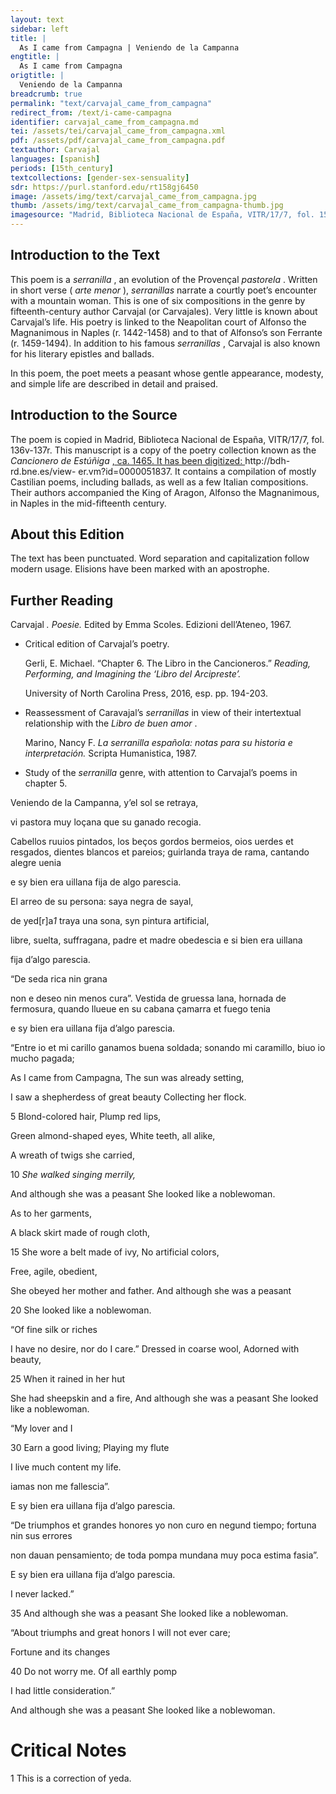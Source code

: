 ```yaml
---
layout: text
sidebar: left
title: |
  As I came from Campagna | Veniendo de la Campanna
engtitle: |
  As I came from Campagna
origtitle: |
  Veniendo de la Campanna
breadcrumb: true
permalink: "text/carvajal_came_from_campagna"
redirect_from: /text/i-came-campagna
identifier: carvajal_came_from_campagna.md
tei: /assets/tei/carvajal_came_from_campagna.xml
pdf: /assets/pdf/carvajal_came_from_campagna.pdf
textauthor: Carvajal
languages: [spanish]
periods: [15th_century]
textcollections: [gender-sex-sensuality]
sdr: https://purl.stanford.edu/rt158gj6450
image: /assets/img/text/carvajal_came_from_campagna.jpg
thumb: /assets/img/text/carvajal_came_from_campagna-thumb.jpg
imagesource: "Madrid, Biblioteca Nacional de España, VITR/17/7, fol. 154r [Public Domain]"
---
```

<h2>Introduction to the Text</h2>
<p>This poem is a <i> serranilla</i> , an evolution of the Provençal <i> pastorela</i> . Written in short verse (<i> arte menor</i> ), <i> serranillas </i> narrate a courtly poet’s encounter with a mountain woman. This is one of six compositions in the genre by fifteenth-century author Carvajal (or Carvajales). Very little is known about Carvajal’s life. His poetry is linked to the Neapolitan court of Alfonso the Magnanimous in Naples (r. 1442-1458) and to that of Alfonso’s son Ferrante (r. 1459-1494). In addition to his famous <i> serranillas</i> , Carvajal is also known for his literary epistles and ballads.</p>

<p>In this poem, the poet meets a peasant whose gentle appearance, modesty, and simple life are described in detail and praised.</p>

<h2>Introduction to the Source</h2>
<p>The poem is copied in Madrid, Biblioteca Nacional de España, VITR/17/7, fol. 136v-137r. This manuscript is a copy of the poetry collection known as the <i> Cancionero de Estúñiga</i> <a href="http://bdh-rd.bne.es/view-" target="_blank"> , ca. 1465. It has been digitized: </a> http://bdh-rd.bne.es/view- er.vm?id=0000051837. It contains a compilation of mostly Castilian poems, including ballads, as well as a few Italian compositions. Their authors accompanied the King of Aragon, Alfonso the Magnanimous, in Naples in the mid-fifteenth century.</p>

<h2>About this Edition</h2>
<p>The text has been punctuated. Word separation and capitalization follow modern usage. Elisions have been marked with an apostrophe.</p>

<h2>Further Reading</h2>
<p>Carvajal<i> . Poesie. </i> Edited by Emma Scoles. Edizioni dell’Ateneo, 1967.</p>
<ul id="l1">
<li>
<p>Critical edition of Carvajal’s poetry.</p>
<p>Gerli, E. Michael. “Chapter 6. The Libro in the Cancioneros.” <i> Reading, Performing, and Imagining the ‘Libro del Arcipreste’.</i></p>
<p>University of North Carolina Press, 2016, esp. pp. 194-203.</p>
</li>
<li>
<p>Reassessment of Caravajal’s <em>serranillas</em> in view of their intertextual relationship with the <em>Libro de buen amor</em> .</p>
<p>Marino, Nancy F. <i> La serranilla española: notas para su historia e interpretación. </i> Scripta Humanistica, 1987.</p>
</li>
<li>
<p>Study of the <em>serranilla</em> genre, with attention to Carvajal’s poems in chapter 5.</p>
</li>
</ul>

<p>Veniendo de la Campanna, y’el sol se retraya,</p>
<p>vi pastora muy loçana que su ganado recogia.</p>

<p>Cabellos ruuios pintados, los beços gordos bermeios, oios uerdes et resgados, dientes blancos et pareios; guirlanda traya de rama, cantando alegre uenia</p>
<p>e sy bien era uillana fija de algo parescia.</p>

<p>El arreo de su persona: saya negra de sayal,</p>
<p>de yed[r]a<em>1</em> traya una sona, syn pintura artificial,</p>
<p>libre, suelta, suffragana, padre et madre obedescia e si bien era uillana</p>
<p>fija d’algo parescia.</p>

<p>“De seda rica nin grana</p>
<p>non e deseo nin menos cura”. Vestida de gruessa lana, hornada de fermosura, quando llueue en su cabana çamarra et fuego tenia</p>
<p>e sy bien era uillana fija d’algo parescia.</p>

<p>“Entre io et mi carillo ganamos buena soldada; sonando mi caramillo, biuo io mucho pagada;</p>
<p>As I came from Campagna, The sun was already setting,</p>
<p>I saw a shepherdess of great beauty Collecting her flock.</p>

<p>5 Blond-colored hair, Plump red lips,</p>
<p>Green almond-shaped eyes, White teeth, all alike,</p>
<p>A wreath of twigs she carried,</p>
<p>10 <em>She walked singing merrily,</em></p>
<p>And although she was a peasant She looked like a noblewoman.</p>

<p>As to her garments,</p>
<p>A black skirt made of rough cloth,</p>
<p>15 She wore a belt made of ivy, No artificial colors,</p>
<p>Free, agile, obedient,</p>
<p>She obeyed her mother and father. And although she was a peasant</p>
<p>20 She looked like a noblewoman.</p>

<p>“Of fine silk or riches</p>
<p>I have no desire, nor do I care.” Dressed in coarse wool, Adorned with beauty,</p>
<p>25 When it rained in her hut</p>
<p>She had sheepskin and a fire, And although she was a peasant She looked like a noblewoman.</p>

<p>“My lover and I</p>
<p>30 Earn a good living; Playing my flute</p>
<p>I live much content my life.</p>

<p>iamas non me fallescia”.</p>
<p>E sy bien era uillana fija d’algo parescia.</p>

<p>“De triumphos et grandes honores yo non curo en negund tiempo; fortuna nin sus errores</p>
<p>non dauan pensamiento; de toda pompa mundana muy poca estima fasia”.</p>
<p>E sy bien era uillana fija d’algo parescia.</p>
<p>I never lacked.”</p>
<p>35 And although she was a peasant She looked like a noblewoman.</p>

<p>“About triumphs and great honors I will not ever care;</p>
<p>Fortune and its changes</p>
<p>40 Do not worry me. Of all earthly pomp</p>
<p>I had little consideration.”</p>
<p>And although she was a peasant She looked like a noblewoman.</p>

<h1>Critical Notes</h1>

<p>1 This is a correction of yeda.</p>
